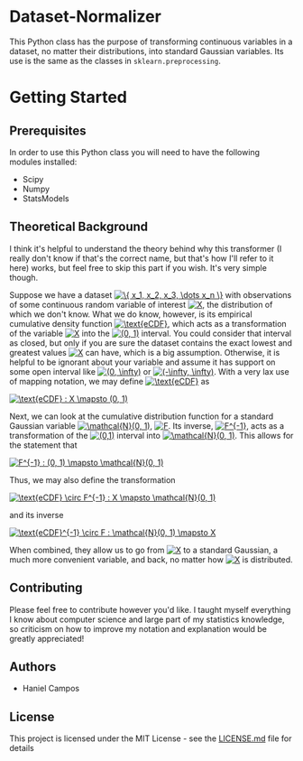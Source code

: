 # Dataset-Normalizer
This Python class has the purpose of transforming continuous variables in a dataset, no matter their distributions, into standard Gaussian variables. 
Its use is the same as the classes in `sklearn.preprocessing`.

# Getting Started

## Prerequisites
In order to use this Python class you will need to have the following modules installed:
- Scipy
- Numpy 
- StatsModels

## Theoretical Background 
I think it's helpful to understand the theory behind why this transformer (I really don't know if that's the correct name, but that's how I'll refer to it here) works, but feel free to skip this part if you wish. It's very simple though.

Suppose we have a dataset <a href="http://www.codecogs.com/eqnedit.php?latex=\{&space;x_1,&space;x_2,&space;x_3,&space;\dots&space;x_n&space;\}" target="_blank"><img src="http://latex.codecogs.com/gif.latex?\{&space;x_1,&space;x_2,&space;x_3,&space;\dots&space;x_n&space;\}" title="\{ x_1, x_2, x_3, \dots x_n \}" /></a> with observations of some continuous random variable of interest <a href="http://www.codecogs.com/eqnedit.php?latex=X" target="_blank"><img src="http://latex.codecogs.com/gif.latex?X" title="X" /></a>, the distribution of which we don't know. 
What we do know, however, is its empirical cumulative density function <a href="http://www.codecogs.com/eqnedit.php?latex=\text{eCDF}" target="_blank"><img src="http://latex.codecogs.com/gif.latex?\text{eCDF}" title="\text{eCDF}" /></a>, which acts as a transformation of the variable <a href="http://www.codecogs.com/eqnedit.php?latex=X" target="_blank"><img src="http://latex.codecogs.com/gif.latex?X" title="X" /></a> into the <a href="http://www.codecogs.com/eqnedit.php?latex=(0,&space;1)" target="_blank"><img src="http://latex.codecogs.com/gif.latex?(0,&space;1)" title="(0, 1)" /></a> interval. 
You could consider that interval as closed, but only if you are sure the dataset contains the exact lowest and greatest values <a href="http://www.codecogs.com/eqnedit.php?latex=X" target="_blank"><img src="http://latex.codecogs.com/gif.latex?X" title="X" /></a> can have, which is a big assumption.
Otherwise, it is helpful to be ignorant about your variable and assume it has support on some open interval like <a href="http://www.codecogs.com/eqnedit.php?latex=(0,&space;\infty)" target="_blank"><img src="http://latex.codecogs.com/gif.latex?(0,&space;\infty)" title="(0, \infty)" /></a> or <a href="http://www.codecogs.com/eqnedit.php?latex=(-\infty,&space;\infty)" target="_blank"><img src="http://latex.codecogs.com/gif.latex?(-\infty,&space;\infty)" title="(-\infty, \infty)" /></a>.
With a very lax use of mapping notation, we may define <a href="http://www.codecogs.com/eqnedit.php?latex=\text{eCDF}" target="_blank"><img src="http://latex.codecogs.com/gif.latex?\text{eCDF}" title="\text{eCDF}" /></a> as

<a href="http://www.codecogs.com/eqnedit.php?latex=\text{eCDF}&space;:&space;X&space;\mapsto&space;(0,&space;1)" target="_blank"><img src="http://latex.codecogs.com/gif.latex?\text{eCDF}&space;:&space;X&space;\mapsto&space;(0,&space;1)" title="\text{eCDF} : X \mapsto (0, 1)" /></a>

Next, we can look at the cumulative distribution function for a standard Gaussian variable <a href="http://www.codecogs.com/eqnedit.php?latex=\mathcal{N}(0,&space;1)" target="_blank"><img src="http://latex.codecogs.com/gif.latex?\mathcal{N}(0,&space;1)" title="\mathcal{N}(0, 1)" /></a>, <a href="http://www.codecogs.com/eqnedit.php?latex=F" target="_blank"><img src="http://latex.codecogs.com/gif.latex?F" title="F" /></a>. 
Its inverse, <a href="http://www.codecogs.com/eqnedit.php?latex=F^{-1}" target="_blank"><img src="http://latex.codecogs.com/gif.latex?F^{-1}" title="F^{-1}" /></a>, acts as a transformation of the <a href="http://www.codecogs.com/eqnedit.php?latex=(0,1)" target="_blank"><img src="http://latex.codecogs.com/gif.latex?(0,1)" title="(0,1)" /></a> interval into <a href="http://www.codecogs.com/eqnedit.php?latex=\mathcal{N}(0,&space;1)" target="_blank"><img src="http://latex.codecogs.com/gif.latex?\mathcal{N}(0,&space;1)" title="\mathcal{N}(0, 1)" /></a>. 
This allows for the statement that

<a href="http://www.codecogs.com/eqnedit.php?latex=F^{-1}&space;:&space;(0,&space;1)&space;\mapsto&space;\mathcal{N}(0,&space;1)" target="_blank"><img src="http://latex.codecogs.com/gif.latex?F^{-1}&space;:&space;(0,&space;1)&space;\mapsto&space;\mathcal{N}(0,&space;1)" title="F^{-1} : (0, 1) \mapsto \mathcal{N}(0, 1)" /></a>

Thus, we may also define the transformation

<a href="http://www.codecogs.com/eqnedit.php?latex=\text{eCDF}&space;\circ&space;F^{-1}&space;:&space;X&space;\mapsto&space;\mathcal{N}(0,&space;1)" target="_blank"><img src="http://latex.codecogs.com/gif.latex?\text{eCDF}&space;\circ&space;F^{-1}&space;:&space;X&space;\mapsto&space;\mathcal{N}(0,&space;1)" title="\text{eCDF} \circ F^{-1} : X \mapsto \mathcal{N}(0, 1)" /></a> 

and its inverse 

<a href="http://www.codecogs.com/eqnedit.php?latex=\text{eCDF}^{-1}&space;\circ&space;F&space;:&space;\mathcal{N}(0,&space;1)&space;\mapsto&space;X" target="_blank"><img src="http://latex.codecogs.com/gif.latex?\text{eCDF}^{-1}&space;\circ&space;F&space;:&space;\mathcal{N}(0,&space;1)&space;\mapsto&space;X" title="\text{eCDF}^{-1} \circ F : \mathcal{N}(0, 1) \mapsto X" /></a>

When combined, they allow us to go from <a href="http://www.codecogs.com/eqnedit.php?latex=X" target="_blank"><img src="http://latex.codecogs.com/gif.latex?X" title="X" /></a> to a standard Gaussian, a much more convenient variable, and back, no matter how <a href="http://www.codecogs.com/eqnedit.php?latex=X" target="_blank"><img src="http://latex.codecogs.com/gif.latex?X" title="X" /></a> is distributed.

## Contributing
Please feel free to contribute however you'd like.
I taught myself everything I know about computer science and large part of my statistics knowledge, so criticism on how to improve my notation and explanation would be greatly appreciated!

## Authors
- Haniel Campos

## License
This project is licensed under the MIT License - see the [LICENSE.md](https://github.com/HanCamp/Dataset-Normalizer/blob/master/LICENSE) file for details


